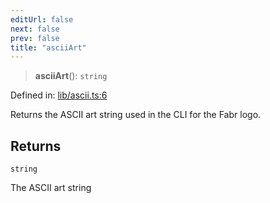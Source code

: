```yaml
---
editUrl: false
next: false
prev: false
title: "asciiArt"
---
```


> **asciiArt**(): `string`

Defined in: [lib/ascii.ts:6](https://github.com/yashjawale/fabr/blob/f01b72cf78714226de776336ec5f87a5b71f2c78/src/lib/ascii.ts#L6)

Returns the ASCII art string used in the CLI for the Fabr logo.

## Returns

`string`

The ASCII art string
